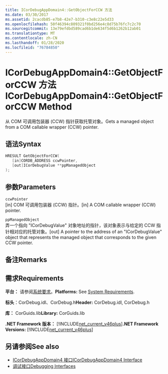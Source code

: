 ```yaml
---
title: ICorDebugAppDomain4::GetObjectForCCW 方法
ms.date: 03/30/2017
ms.assetid: 2cacdb85-e7b8-42e7-b310-c3e8c22e5d33
ms.openlocfilehash: 50f46394c809321f0bd256e4c8d75b76fc7c2c70
ms.sourcegitcommit: 13e79efdbd589cad6b1de634f5d6b1262b12ab01
ms.translationtype: MT
ms.contentlocale: zh-CN
ms.lasthandoff: 01/28/2020
ms.locfileid: "76784850"
---
```

# <a name="icordebugappdomain4getobjectforccw-method"></a><span data-ttu-id="ec861-102">ICorDebugAppDomain4::GetObjectForCCW 方法</span><span class="sxs-lookup"><span data-stu-id="ec861-102">ICorDebugAppDomain4::GetObjectForCCW Method</span></span>
<span data-ttu-id="ec861-103">从 COM 可调用包装器 (CCW) 指针获取托管对象。</span><span class="sxs-lookup"><span data-stu-id="ec861-103">Gets a managed object from a COM callable wrapper (CCW) pointer.</span></span>  
  
## <a name="syntax"></a><span data-ttu-id="ec861-104">语法</span><span class="sxs-lookup"><span data-stu-id="ec861-104">Syntax</span></span>  
  
```cpp  
HRESULT GetObjectForCCW(  
   [in]CORDB_ADDRESS ccwPointer,   
   [out]ICorDebugValue **ppManagedObject  
);  
```  
  
## <a name="parameters"></a><span data-ttu-id="ec861-105">参数</span><span class="sxs-lookup"><span data-stu-id="ec861-105">Parameters</span></span>  
 `ccwPointer`  
 <span data-ttu-id="ec861-106">[in] COM 可调用包装器 (CCW) 指针。</span><span class="sxs-lookup"><span data-stu-id="ec861-106">[in] A COM callable wrapper (CCW) pointer.</span></span>  
  
 `ppManagedObject`  
 <span data-ttu-id="ec861-107">弄一个指向 "ICorDebugValue" 对象地址的指针，该对象表示与给定的 CCW 指针相对应的托管对象。</span><span class="sxs-lookup"><span data-stu-id="ec861-107">[out] A pointer to the address of an "ICorDebugValue" object that represents the managed object that corresponds to the given CCW pointer.</span></span>  
  
## <a name="remarks"></a><span data-ttu-id="ec861-108">备注</span><span class="sxs-lookup"><span data-stu-id="ec861-108">Remarks</span></span>  
  
## <a name="requirements"></a><span data-ttu-id="ec861-109">需求</span><span class="sxs-lookup"><span data-stu-id="ec861-109">Requirements</span></span>  
 <span data-ttu-id="ec861-110">**平台：** 请参阅[系统要求](../../../../docs/framework/get-started/system-requirements.md)。</span><span class="sxs-lookup"><span data-stu-id="ec861-110">**Platforms:** See [System Requirements](../../../../docs/framework/get-started/system-requirements.md).</span></span>  
  
 <span data-ttu-id="ec861-111">**标头**：CorDebug.idl、CorDebug.h</span><span class="sxs-lookup"><span data-stu-id="ec861-111">**Header:** CorDebug.idl, CorDebug.h</span></span>  
  
 <span data-ttu-id="ec861-112">**库：** CorGuids.lib</span><span class="sxs-lookup"><span data-stu-id="ec861-112">**Library:** CorGuids.lib</span></span>  
  
 <span data-ttu-id="ec861-113">**.NET Framework 版本：** [!INCLUDE[net_current_v46plus](../../../../includes/net-current-v46plus-md.md)]</span><span class="sxs-lookup"><span data-stu-id="ec861-113">**.NET Framework Versions:** [!INCLUDE[net_current_v46plus](../../../../includes/net-current-v46plus-md.md)]</span></span>  
  
## <a name="see-also"></a><span data-ttu-id="ec861-114">另请参阅</span><span class="sxs-lookup"><span data-stu-id="ec861-114">See also</span></span>

- [<span data-ttu-id="ec861-115">ICorDebugAppDomain4 接口</span><span class="sxs-lookup"><span data-stu-id="ec861-115">ICorDebugAppDomain4 Interface</span></span>](icordebugappdomain4-interface.md)
- [<span data-ttu-id="ec861-116">调试接口</span><span class="sxs-lookup"><span data-stu-id="ec861-116">Debugging Interfaces</span></span>](debugging-interfaces.md)
